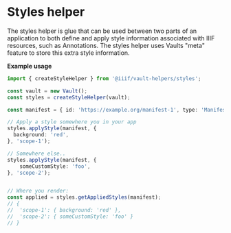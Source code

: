# Styles helper

The styles helper is glue that can be used between two parts of an application to both define and apply style 
information associated with IIIF resources, such as Annotations. The styles helper uses Vaults "meta" feature to 
store this extra style information.


**Example usage**
```ts
import { createStyleHelper } from '@iiif/vault-helpers/styles';

const vault = new Vault();
const styles = createStyleHelper(vault);

const manifest = { id: 'https://example.org/manifest-1', type: 'Manifest' };

// Apply a style somewhere you in your app
styles.applyStyle(manifest, {
  background: 'red',
}, 'scope-1');

// Somewhere else..
styles.applyStyle(manifest, {
    someCustomStyle: 'foo',
}, 'scope-2');


// Where you render:
const applied = styles.getAppliedStyles(manifest);
// {
//  'scope-1': { background: 'red' },
//  'scope-2': { someCustomStyle: 'foo' }
// }
```
